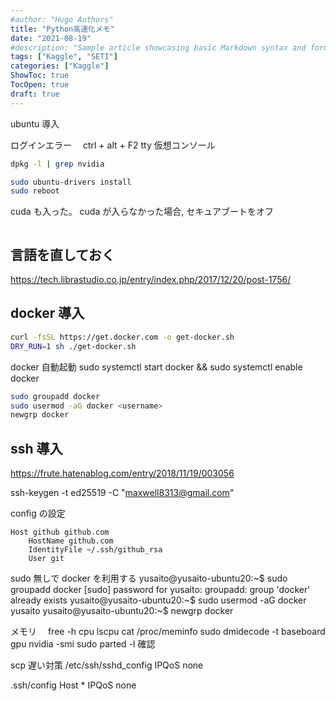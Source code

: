 ```yaml
---
#author: "Hugo Authors"
title: "Python高速化メモ"
date: "2021-08-19"
#description: "Sample article showcasing basic Markdown syntax and formatting for HTML elements."
tags: ["Kaggle", "SETI"]
categories: ["Kaggle"]
ShowToc: true
TocOpen: true
draft: true
---
```


ubuntu 導入

ログインエラー　
ctrl + alt + F2 tty 仮想コンソール

```bash
dpkg -l | grep nvidia
```

```bash
sudo ubuntu-drivers install
sudo reboot
```

cuda も入った。
cuda が入らなかった場合, セキュアブートをオフ

```

```

## 言語を直しておく

https://tech.librastudio.co.jp/entry/index.php/2017/12/20/post-1756/

## docker 導入

```bash
curl -fsSL https://get.docker.com -o get-docker.sh
DRY_RUN=1 sh ./get-docker.sh
```

docker 自動起動
sudo systemctl start docker && sudo systemctl enable docker

```sh
sudo groupadd docker
sudo usermod -aG docker <username>
newgrp docker
```

## ssh 導入

https://frute.hatenablog.com/entry/2018/11/19/003056

ssh-keygen -t ed25519 -C "[maxwell8313@gmail.com](mailto:maxwell8313@gmail.com)"

config の設定

```
Host github github.com
    HostName github.com
    IdentityFile ~/.ssh/github_rsa
    User git
```

sudo 無しで docker を利用する
yusaito@yusaito-ubuntu20:~$ sudo groupadd docker
[sudo] password for yusaito:
groupadd: group 'docker' already exists
yusaito@yusaito-ubuntu20:~$ sudo usermod -aG docker yusaito
yusaito@yusaito-ubuntu20:~$ newgrp docker

メモリ　 free -h
cpu lscpu
cat /proc/meminfo
sudo dmidecode -t baseboard
gpu nvidia -smi
sudo parted -l
確認

scp 遅い対策
/etc/ssh/sshd_config
IPQoS none

.ssh/config
Host \*
IPQoS none
